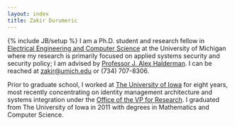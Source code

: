 ```yaml
---
layout: index
title: Zakir Durumeric
---
```

{% include JB/setup %}
I am a Ph.D. student and research fellow in [Electrical Engineering and Computer Science](https://www.eecs.umich.edu/) at the University of Michigan where my research is primarily focused on applied systems security and security policy; I am advised by [Professor J. Alex Halderman](https://jhalderm.com/). I can be reached at [zakir@umich.edu](mailto:zakir@umich.edu) or (734) 707-8306.
	
Prior to graduate school, I worked at [The University of Iowa](http://www.uiowa.edu) for eight years, most recently concentrating on identity management architecture and systems integration under the [Office of the VP for Research](https://research.uiowa.edu). I graduated from The University of Iowa in 2011 with degrees in Mathematics and Computer Science. 

